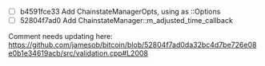 - [ ] b4591fce33 Add ChainstateManagerOpts, using as ::Options
- [ ] 52804f7ad0 Add ChainstateManager::m_adjusted_time_callback

Comment needs updating here: https://github.com/jamesob/bitcoin/blob/52804f7ad0da32bc4d7be726e08e0b1e34619acb/src/validation.cpp#L2008
